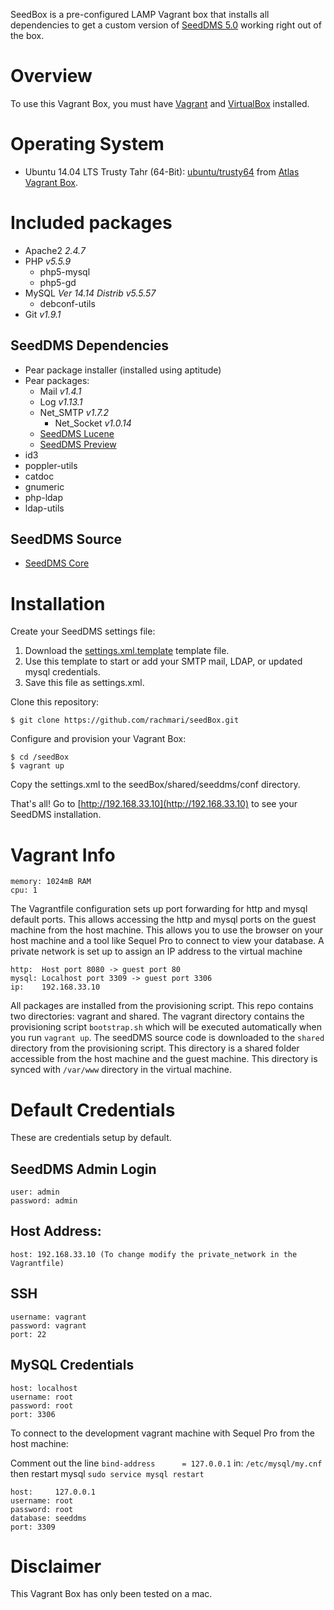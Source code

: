 
SeedBox is a pre-configured LAMP Vagrant box that installs all dependencies to get a custom version of [SeedDMS 5.0](http://github.com/rachmari/seeddms) working right out of the box.

# Overview
To use this Vagrant Box, you must have [Vagrant](http://vagrantup.com) and [VirtualBox](https://www.virtualbox.org) installed.

# Operating System

* Ubuntu 14.04 LTS Trusty Tahr (64-Bit): [ubuntu/trusty64](https://atlas.hashicorp.com/ubuntu/boxes/trusty64) from [Atlas Vagrant Box](https://atlas.hashicorp.com/boxes/search?utm_source=vagrantcloud.com&vagrantcloud=1).
 
# Included packages

* Apache2 _2.4.7_
* PHP _v5.5.9_
  * php5-mysql
  * php5-gd
* MySQL _Ver 14.14 Distrib v5.5.57_
  * debconf-utils
* Git _v1.9.1_

## SeedDMS Dependencies

* Pear package installer (installed using aptitude)
* Pear packages:
  * Mail _v1.4.1_
  * Log _v1.13.1_
  * Net_SMTP _v1.7.2_
    * Net_Socket _v1.0.14_
  * [SeedDMS Lucene](https://sourceforge.net/projects/seeddms/files/seeddms-5.0.1/SeedDMS_Lucene-1.1.7.tgz)
  * [SeedDMS Preview](https://sourceforge.net/projects/seeddms/files/seeddms-5.0.1/SeedDMS_Preview-1.1.5.tgz)
* id3
* poppler-utils
* catdoc
* gnumeric
* php-ldap
* ldap-utils

## SeedDMS Source
* [SeedDMS Core](https://github.com/rachmari/seeddms)

# Installation

Create your SeedDMS settings file:
1. Download the [settings.xml.template](https://github.com/rachmari/seeddms/blob/master/conf/settings.xml.template) template file.
2. Use this template to start or add your SMTP mail, LDAP, or updated mysql credentials.
3. Save this file as settings.xml.

Clone this repository:

    $ git clone https://github.com/rachmari/seedBox.git
    
Configure and provision your Vagrant Box:

    $ cd /seedBox
    $ vagrant up
    
Copy the settings.xml to the seedBox/shared/seeddms/conf directory.
    
That's all! Go to [http://192.168.33.10](http://192.168.33.10) to see your SeedDMS installation.

# Vagrant Info
```
memory: 1024mB RAM
cpu: 1
```
The Vagrantfile configuration sets up port forwarding for http and mysql default ports. This allows accessing the http and mysql ports on the guest machine from the host machine. This allows you to use the browser on your host machine and a tool like Sequel Pro to connect to view your database. A private network is set up to assign an IP address to the virtual machine
```
http:  Host port 8080 -> guest port 80
mysql: Localhost port 3309 -> guest port 3306
ip:    192.168.33.10
```
All packages are installed from the provisioning script. This repo contains two directories: vagrant and shared. The vagrant directory contains the provisioning script `bootstrap.sh` which will be executed automatically when you run `vagrant up`. The seedDMS source code is downloaded to the `shared` directory from the provisioning script. This directory is a shared folder accessible from the host machine and the guest machine. This directory is synced with `/var/www` directory in the virtual machine. 

# Default Credentials
These are credentials setup by default.

## SeedDMS Admin Login
```
user: admin
password: admin
```
## Host Address:
```
host: 192.168.33.10 (To change modify the private_network in the Vagrantfile)
 ```
## SSH
```
username: vagrant
password: vagrant
port: 22
```
## MySQL Credentials
```
host: localhost
username: root
password: root
port: 3306
```
To connect to the development vagrant machine with Sequel Pro from the host machine:

Comment out the line `bind-address		= 127.0.0.1` in: `/etc/mysql/my.cnf` then restart mysql `sudo service mysql restart`
```
host:     127.0.0.1
username: root
password: root
database: seeddms
port: 3309
```
# Disclaimer
This Vagrant Box has only been tested on a mac.
